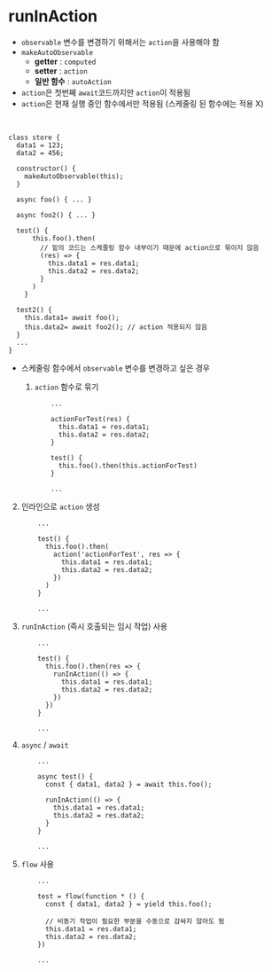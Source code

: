 # runInAction

- `observable` 변수를 변경하기 위해서는 `action`을 사용해야 함
- `makeAutoObservable`
  - **getter** : `computed`
  - **setter** : `action`
  - **일반 함수** : `autoAction`
- `action`은 첫번째 `await`코드까지만 `action`이 적용됨
- `action`은 현재 실행 중인 함수에서만 적용됨 (스케줄링 된 함수에는 적용 X)

<br/>
    
```tsx
class store {
  data1 = 123;
  data2 = 456;
    	
  constructor() {
    makeAutoObservable(this);
  }
    
  async foo() { ... }
    
  async foo2() { ... }
    
  test() {
      this.foo().then(
        // 밑의 코드는 스케줄링 함수 내부이기 때문에 action으로 묶이지 않음
        (res) => {
          this.data1 = res.data1;
          this.data2 = res.data2;
        }
      )
    }
    
  test2() {
    this.data1= await foo();
    this.data2= await foo2(); // action 적용되지 않음
  }
  ...
}
```
    
- 스케줄링 함수에서 `observable` 변수를 변경하고 싶은 경우
  1. `action` 함수로 묶기
            
      ```tsx
          ...
      
          actionForTest(res) {
            this.data1 = res.data1;
            this.data2 = res.data2;
          }
            
          test() {
            this.foo().then(this.actionForTest)
          } 
            
          ...
      ```

2. 인라인으로 `action` 생성

   ```tsx
       ...

       test() {
         this.foo().then(
           action('actionForTest', res => {
             this.data1 = res.data1;
             this.data2 = res.data2;
           })
         )
       }

       ...
   ```

3. `runInAction` (즉시 호출되는 임시 작업) 사용

   ```tsx
       ...

       test() {
         this.foo().then(res => {
           runInAction(() => {
             this.data1 = res.data1;
             this.data2 = res.data2;
           })
         })
       }

       ...
   ```

4. `async` / `await`

   ```tsx
       ...

       async test() {
         const { data1, data2 } = await this.foo();

         runInAction(() => {
           this.data1 = res.data1;
           this.data2 = res.data2;
         }
       }

       ...
   ```

5. `flow` 사용

   ```tsx
       ...

       test = flow(function * () {
         const { data1, data2 } = yield this.foo();

         // 비동기 작업이 필요한 부분을 수동으로 감싸지 않아도 됨
         this.data1 = res.data1;
         this.data2 = res.data2;
       })

       ...

   ```
